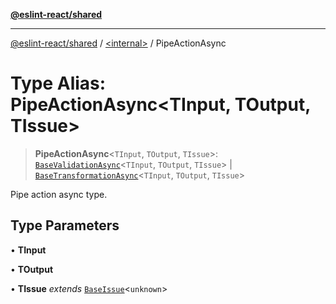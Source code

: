 [**@eslint-react/shared**](../../README.md)

***

[@eslint-react/shared](../../README.md) / [\<internal\>](../README.md) / PipeActionAsync

# Type Alias: PipeActionAsync\<TInput, TOutput, TIssue\>

> **PipeActionAsync**\<`TInput`, `TOutput`, `TIssue`\>: [`BaseValidationAsync`](../interfaces/BaseValidationAsync.md)\<`TInput`, `TOutput`, `TIssue`\> \| [`BaseTransformationAsync`](../interfaces/BaseTransformationAsync.md)\<`TInput`, `TOutput`, `TIssue`\>

Pipe action async type.

## Type Parameters

• **TInput**

• **TOutput**

• **TIssue** *extends* [`BaseIssue`](../interfaces/BaseIssue.md)\<`unknown`\>

